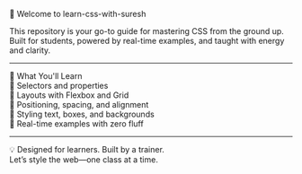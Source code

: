 🎨 Welcome to learn-css-with-suresh

This repository is your go-to guide for mastering CSS from the ground up.  
Built for students, powered by real-time examples, and taught with energy and clarity.

---

📘 What You'll Learn  
🧵 Selectors and properties  
📐 Layouts with Flexbox and Grid  
🎯 Positioning, spacing, and alignment  
🎨 Styling text, boxes, and backgrounds  
🧪 Real-time examples with zero fluff

---

💡 Designed for learners. Built by a trainer.  
Let’s style the web—one class at a time.

